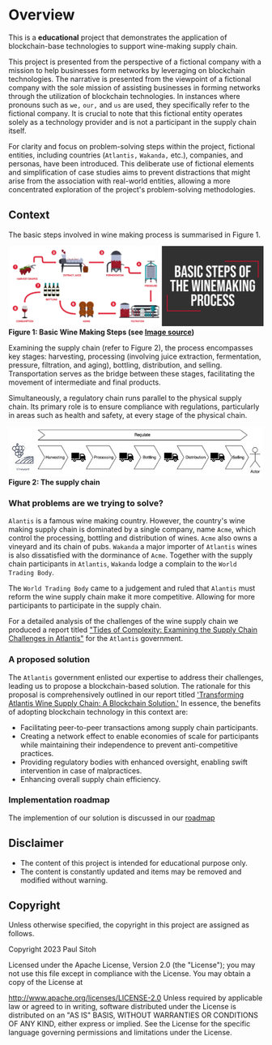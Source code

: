 # Overview

This is a **educational** project that demonstrates the application of blockchain-base technologies to support wine-making supply chain.

This project is presented from the perspective of a fictional company with a mission to help businesses form networks by leveraging on blockchain technologies. The narrative is presented from the viewpoint of a fictional company with the sole mission of assisting businesses in forming networks through the utilization of blockchain technologies. In instances where pronouns such as `we,` `our,` and `us` are used, they specifically refer to the fictional company. It is crucial to note that this fictional entity operates solely as a technology provider and is not a participant in the supply chain itself.

For clarity and focus on problem-solving steps within the project, fictional entities, including countries (`Atlantis,` `Wakanda,` etc.), companies, and personas, have been introduced. This deliberate use of fictional elements and simplification of case studies aims to prevent distractions that might arise from the association with real-world entities, allowing a more concentrated exploration of the project's problem-solving methodologies.

## Context

The basic steps involved in wine making process is summarised in Figure 1.

![wine making](./assets/img/winemaking.webp)</br>
**Figure 1: Basic Wine Making Steps (see [Image source](https://finding.wine/blogs/blog-posts/basic-steps-of-the-winemaking-process))**

Examining the supply chain (refer to Figure 2), the process encompasses key stages: harvesting, processing (involving juice extraction, fermentation, pressure, filtration, and aging), bottling, distribution, and selling. Transportation serves as the bridge between these stages, facilitating the movement of intermediate and final products.

Simultaneously, a regulatory chain runs parallel to the physical supply chain. Its primary role is to ensure compliance with regulations, particularly in areas such as health and safety, at every stage of the physical chain.

![Supply chain](./assets/img/supplychain.jpg)</br>
**Figure 2: The supply chain**

### What problems are we trying to solve?

`Alantis` is a famous wine making country. However, the country's wine making supply chain is dominated by a single company, name `Acme`, which control the processing, bottling and distribution of wines. `Acme` also owns a vineyard and its chain of pubs. `Wakanda` a major importer of `Atlantis` wines is also dissatisfied with the dorminance of `Acme`. Together with the supply chain participants in `Atlantis`, `Wakanda` lodge a complain to the `World Trading Body`.

The `World Trading Body` came to a judgement and ruled that `Alantis` must reform the wine supply chain make it more competitive. Allowing for more participants to participate in the supply chain.

For a detailed analysis of the challenges of the wine supply chain we produced a report titled ["Tides of Complexity: Examining the Supply Chain Challenges in Atlantis"](./docs/challenge.md) for the `Atlantis` government.

### A proposed solution

The `Atlantis` government enlisted our expertise to address their challenges, leading us to propose a blockchain-based solution. The rationale for this proposal is comprehensively outlined in our report titled ['Transforming Atlantis Wine Supply Chain: A Blockchain Solution.'](./docs/solution.md) In essence, the benefits of adopting blockchain technology in this context are:

* Facilitating peer-to-peer transactions among supply chain participants.
* Creating a network effect to enable economies of scale for participants while maintaining their independence to prevent anti-competitive practices.
* Providing regulatory bodies with enhanced oversight, enabling swift intervention in case of malpractices.
* Enhancing overall supply chain efficiency.

### Implementation roadmap

The implemention of our solution is discussed in our [roadmap](./docs/roadmap.md)

## Disclaimer

* The content of this project is intended for educational purpose only.
* The content is constantly updated and items may be removed and modified without warning.

## Copyright

Unless otherwise specified, the copyright in this project are assigned as follows.

Copyright 2023 Paul Sitoh

Licensed under the Apache License, Version 2.0 (the "License"); you may not use this file except in compliance with the License. You may obtain a copy of the License at

http://www.apache.org/licenses/LICENSE-2.0
Unless required by applicable law or agreed to in writing, software distributed under the License is distributed on an "AS IS" BASIS, WITHOUT WARRANTIES OR CONDITIONS OF ANY KIND, either express or implied. See the License for the specific language governing permissions and limitations under the License.